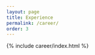 ```yaml
---
layout: page
title: Experience
permalink: /career/
order: 3
---
```


<script type="module" src="/assets/js/career.js"></script>

<div class="wrapper">
  <div id="careerApp">
    {% include career/index.html %}
  </div>
</div>
